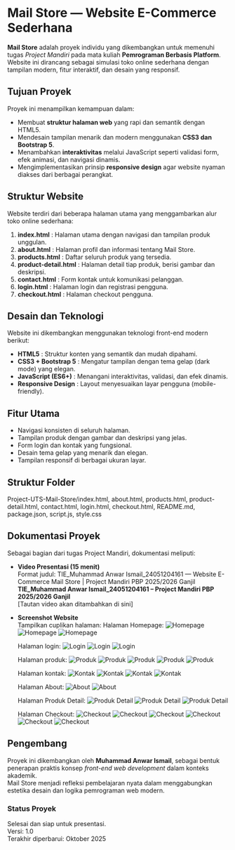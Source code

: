 # Mail Store — Website E-Commerce Sederhana

**Mail Store** adalah proyek individu yang dikembangkan untuk memenuhi tugas *Project Mandiri* pada mata kuliah **Pemrograman Berbasis Platform**.  
Website ini dirancang sebagai simulasi toko online sederhana dengan tampilan modern, fitur interaktif, dan desain yang responsif.

## Tujuan Proyek

Proyek ini menampilkan kemampuan dalam:
- Membuat **struktur halaman web** yang rapi dan semantik dengan HTML5.  
- Mendesain tampilan menarik dan modern menggunakan **CSS3 dan Bootstrap 5**.  
- Menambahkan **interaktivitas** melalui JavaScript seperti validasi form, efek animasi, dan navigasi dinamis.  
- Mengimplementasikan prinsip **responsive design** agar website nyaman diakses dari berbagai perangkat.

## Struktur Website

Website terdiri dari beberapa halaman utama yang menggambarkan alur toko online sederhana:

1. **index.html** : Halaman utama dengan navigasi dan tampilan produk unggulan.  
2. **about.html** : Halaman profil dan informasi tentang Mail Store.  
3. **products.html** : Daftar seluruh produk yang tersedia.  
4. **product-detail.html** : Halaman detail tiap produk, berisi gambar dan deskripsi.  
5. **contact.html** : Form kontak untuk komunikasi pelanggan.  
6. **login.html** : Halaman login dan registrasi pengguna.
7. **checkout.html** : Halaman checkout pengguna.

## Desain dan Teknologi

Website ini dikembangkan menggunakan teknologi front-end modern berikut:

- **HTML5** : Struktur konten yang semantik dan mudah dipahami.  
- **CSS3 + Bootstrap 5** : Mengatur tampilan dengan tema gelap (dark mode) yang elegan.  
- **JavaScript (ES6+)** : Menangani interaktivitas, validasi, dan efek dinamis.  
- **Responsive Design** : Layout menyesuaikan layar pengguna (mobile-friendly).

## Fitur Utama

- Navigasi konsisten di seluruh halaman.  
- Tampilan produk dengan gambar dan deskripsi yang jelas.  
- Form login dan kontak yang fungsional.  
- Desain tema gelap yang menarik dan elegan.  
- Tampilan responsif di berbagai ukuran layar.

## Struktur Folder

Project-UTS-Mail-Store/index.html, about.html, products.html, product-detail.html, contact.html, login.html, checkout.html, README.md, package.json, script.js, style.css

## Dokumentasi Proyek

Sebagai bagian dari tugas Project Mandiri, dokumentasi meliputi:

- **Video Presentasi (15 menit)**  
  Format judul:  TIE_Muhammad Anwar Ismail_24051204161 — Website E-Commerce Mail Store | Project Mandiri PBP 2025/2026 Ganjil
  **TIE_Muhammad Anwar Ismail_24051204161 – Project Mandiri PBP 2025/2026 Ganjil**  
  [Tautan video akan ditambahkan di sini]

- **Screenshot Website**  
  Tampilkan cuplikan halaman:
  Halaman Homepage:
  ![Homepage](assets/img/screenshot-home1.png)
  ![Homepage](assets/img/screenshot-home2.png)
  ![Homepage](assets/img/screenshot-home3.png)

  Halaman login:
  ![Login](assets/img/screenshot-login.png)
  ![Login](assets/img/screenshot-register.png)
  ![Login](assets/img/screenshot-forgotpassword.png)

  Halaman produk:
  ![Produk](assets/img/screenshot-product1.png)
  ![Produk](assets/img/screenshot-product2.png)
  ![Produk](assets/img/screenshot-product3.png)
  ![Produk](assets/img/screenshot-product4.png)
  ![Produk](assets/img/screenshot-product5.png)

  Halaman kontak:
  ![Kontak](assets/img/screenshot-kontak1.png)
  ![Kontak](assets/img/screenshot-kontak2.png)
  ![Kontak](assets/img/screenshot-kontak3.png)
  ![Kontak](assets/img/screenshot-kontak4.png)
    
  Halaman About:
  ![About](assets/img/screenshot-about1.png)
  ![About](assets/img/screenshot-about2.png)

  Halaman Produk Detail:
  ![Produk Detail](assets/img/screenshot-produk-detail1.png)
  ![Produk Detail](assets/img/screenshot-produk-detail2.png)
  ![Produk Detail](assets/img/screenshot-produk-detail3.png)

  Halaman Checkout:
  ![Checkout](assets/img/checkout1.png)
  ![Checkout](assets/img/checkout2.png)
  ![Checkout](assets/img/checkout3.png)
  ![Checkout](assets/img/checkout4.png)
  ![Checkout](assets/img/checkout5.png)
  ![Checkout](assets/img/checkout6.png)

## Pengembang

Proyek ini dikembangkan oleh **Muhammad Anwar Ismail**, sebagai bentuk penerapan praktis konsep *front-end web development* dalam konteks akademik.  
Mail Store menjadi refleksi pembelajaran nyata dalam menggabungkan estetika desain dan logika pemrograman web modern.

### Status Proyek
Selesai dan siap untuk presentasi.  
Versi: 1.0  
Terakhir diperbarui: Oktober 2025  
